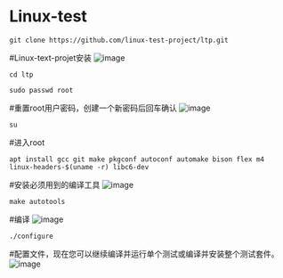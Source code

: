 # Linux-test
```
git clone https://github.com/linux-test-project/ltp.git
   ```

#Linux-text-projet安装
![image](https://github.com/cheese-Ji/Linux-test/assets/155931600/a48b9a1c-e3fb-4025-90a0-b5313868533b)
```
cd ltp

sudo passwd root
```
#重置root用户密码，创建一个新密码后回车确认
![image](https://github.com/cheese-Ji/Linux-test/assets/155931600/d4d45e21-090f-4485-8e02-862e5b3c2408)
```
su
```
#进入root
```
apt install gcc git make pkgconf autoconf automake bison flex m4 linux-headers-$(uname -r) libc6-dev
```
#安装必须用到的编译工具
![image](https://github.com/cheese-Ji/Linux-test/assets/155931600/8af21b79-329b-473b-ace6-2f74dada5c95)
```
make autotools
```
#编译
![image](https://github.com/cheese-Ji/Linux-test/assets/155931600/314e65f8-2114-42b1-8562-8ec8c8a339cb)
```
./configure
```
#配置文件，现在您可以继续编译并运行单个测试或编译并安装整个测试套件。
![image](https://github.com/cheese-Ji/Linux-test/assets/155931600/bf08e3b4-a7e1-48c8-be06-6b3d0f327dd1)



